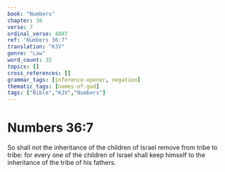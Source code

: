 ```yaml
---
book: "Numbers"
chapter: 36
verse: 7
ordinal_verse: 4887
ref: "Numbers 36:7"
translation: "KJV"
genre: "Law"
word_count: 35
topics: []
cross_references: []
grammar_tags: [inference-opener, negation]
thematic_tags: [names-of-god]
tags: ["Bible","KJV","Numbers"]
---
```


# Numbers 36:7

So shall not the inheritance of the children of Israel remove from tribe to tribe: for every one of the children of Israel shall keep himself to the inheritance of the tribe of his fathers.
